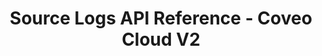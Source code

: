 ---
layout: redoc_page
title: Source Logs API Reference - Coveo Cloud V2
categories: api_docs
swagger: ../../api_docs/SourceLogsApi.yml
permalink: ../../pages/api_explorer/SourceLogsApi
ghPagesSiteName: /cloudv2-docs-site
---